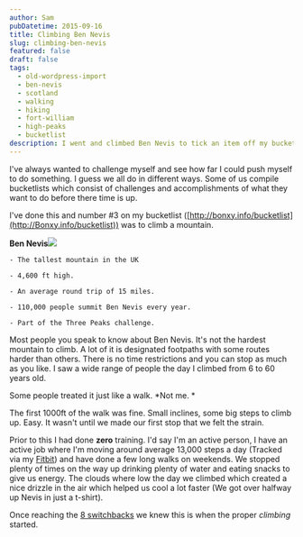 ```yaml
---
author: Sam
pubDatetime: 2015-09-16
title: Climbing Ben Nevis
slug: climbing-ben-nevis
featured: false
draft: false
tags:
  - old-wordpress-import
  - ben-nevis
  - scotland
  - walking
  - hiking
  - fort-william
  - high-peaks
  - bucketlist
description: I went and climbed Ben Nevis to tick an item off my bucketlist and loved it.
---
```

I've always wanted to challenge myself and see how far I could push myself to do something. I guess we all do in different ways. Some of us compile bucketlists which consist of challenges and accomplishments of what they want to do before there time is up.

I've done this and number #3 on my bucketlist ([http://bonxy.info/bucketlist](http://Bonxy.info/bucketlist)) was to climb a mountain.

**Ben Nevis**![](http://www.african-initiatives.org.uk/assets/Ben-Nevis-Challenge.jpg)

```
- The tallest mountain in the UK

- 4,600 ft high.

- An average round trip of 15 miles.

- 110,000 people summit Ben Nevis every year.

- Part of the Three Peaks challenge.
```

Most people you speak to know about Ben Nevis. It's not the hardest mountain to climb. A lot of it is designated footpaths with some routes harder than others. There is no time restrictions and you can stop as much as you like. I saw a wide range of people the day I climbed from 6 to 60 years old.

Some people treated it just like a walk. \*Not me. \*

The first 1000ft of the walk was fine. Small inclines, some big steps to climb up. Easy. It wasn't until we made our first stop that we felt the strain.

Prior to this I had done **zero** training. I'd say I'm an active person, I have an active job where I'm moving around average 13,000 steps a day (Tracked via my [Fitbit](http://fitbit.ly/sam)) and have done a few long walks on weekends. We stopped plenty of times on the way up drinking plenty of water and eating snacks to give us energy. The clouds where low the day we climbed which created a nice drizzle in the air which helped us cool a lot faster (We got over halfway up Nevis in just a t-shirt).

Once reaching the [8 switchbacks](http://www.cromwell-intl.com/travel/uk/ben-nevis/) we knew this is when the proper _climbing_ started.
